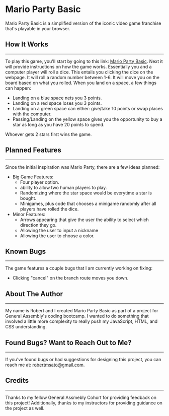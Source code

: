 # Mario Party Basic
Mario Party Basic is a simplified version of the iconic video game franchise that's playable in your browser.

## How It Works
---
To play this game, you'll start by going to this link: [Mario Party Basic](https://rsato1007.github.io/). Next it will provide instructions on how the game works. Essentially you and a computer player will roll a dice. This entails you clicking the dice on the webpage. It will roll a random number between 1-6. It will move you on the board based on what you rolled. When you land on a space, a few things can happen:
- Landing on a blue space nets you 3 points.
- Landing on a red space loses you 3 points.
- Landing on a green space can either: give/take 10 points or swap places with the computer.
- Passing/Landing on the yellow space gives you the opportunity to buy a star as long as you have 20 points to spend.

Whoever gets 2 stars first wins the game.

## Planned Features
---
Since the initial inspiration was Mario Party, there are a few ideas planned:
- Big Game Features:
    - Four player option.
    - ability to allow two human players to play.
    - Randomizing where the star space would be everytime a star is bought.
    - Minigames, plus code that chooses a minigame randomly after all players have rolled the dice.
- Minor Features:
    - Arrows appearing that give the user the ability to select which direction they go.
    - Allowing the user to input a nickname
    - Allowing the user to choose a color.

## Known Bugs
---
The game features a couple bugs that I am currently working on fixing:
- Clicking "cancel" on the branch route moves you down.

## About The Author
---
My name is Robert and I created Mario Party Basic as part of a project for General Assembly's coding bootcamp. I wanted to do something that involved a little more complexity to really push my JavaScript, HTML, and CSS understanding.

## Found Bugs? Want to Reach Out to Me?
---
If you've found bugs or had suggestions for designing this project, you can reach me at: robertmsato@gmail.com.

## Credits
---
Thanks to my fellow General Assmebly Cohort for providing feedback on this project! Additionally, thanks to my instructors for providing guidance on the project as well.